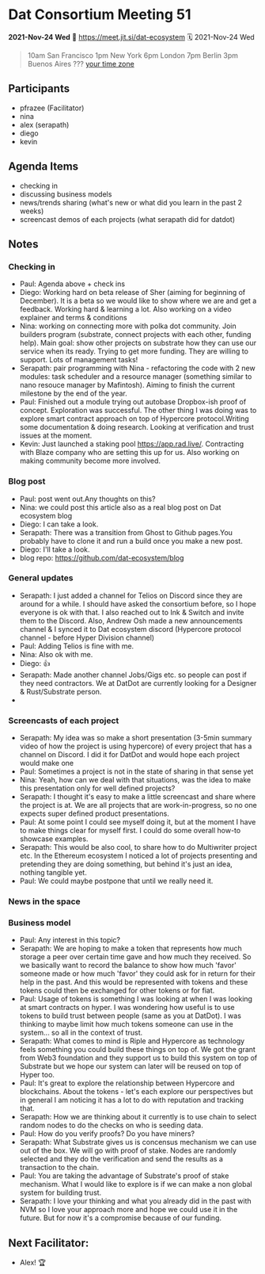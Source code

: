 # Dat Consortium Meeting 51

**2021-Nov-24 Wed**
📍 https://meet.jit.si/dat-ecosystem
🗓 2021-Nov-24 Wed
> 10am San Francisco
 1pm New York
 6pm London
 7pm Berlin
 3pm Buenos Aires
 ??? [your time zone](https://www.timeanddate.com/worldclock/fixedtime.html?msg=Dat&iso=20211027T10&p1=224&ah=1)

## Participants

- pfrazee (Facilitator)
- nina
- alex (serapath)
- diego
- kevin

## Agenda Items

- checking in
- discussing business models 
- news/trends sharing (what's new or what did you learn in the past 2 weeks)
- screencast demos of each projects (what serapath did for datdot)

## Notes

### Checking in
- Paul: Agenda above + check ins
- Diego: Working hard on beta release of Sher (aiming for beginning of December). It is a beta so we would like to show where we are and get a feedback. Working hard & learning a lot. Also working on a video explainer and terms & conditions
- Nina: working on connecting more with polka dot community. Join builders program (substrate, connect projects with each other, funding help). Main goal: show other projects on substrate how they can use our service when its ready. Trying to get more funding. They are willing to support. Lots of management tasks!
- Serapath: pair programming with Nina - refactoring the code with 2 new modules: task scheduler and a resource manager (something similar to nano resouce manager by Mafintosh). Aiming to finish the current milestone by the end of the year.
- Paul: Finished out a module trying out autobase Dropbox-ish proof of concept. Exploration was successful. The other thing I was doing was to explore smart contract approach on top of Hypercore protocol.Writing some documentation & doing research. Looking at verification and trust issues at the moment.
- Kevin: Just launched a staking pool https://app.rad.live/. Contracting with Blaze company who are setting this up for us. Also working on making community become more involved.

### Blog post

- Paul: post went out.Any thoughts on this?
- Nina: we could post this article also as a real blog post on Dat ecosystem blog
- Diego: I can take a look. 
- Serapath: There was a transition from Ghost to Github pages.You probably have to clone it and run a build once you make a new post.
- Diego: I'll take a look.
- blog repo: https://github.com/dat-ecosystem/blog

### General updates

- Serapath: I just added a channel for Telios on Discord since they are around for a while. I should have asked the consortium before, so I hope everyone is ok with that. I also reached out to Ink & Switch and invite them to the Discord. Also, Andrew Osh made a new announcements channel & I synced it to Dat ecosystem discord (Hypercore protocol channel - before Hyper Division channel)
- Paul: Adding Telios is fine with me.
- Nina: Also ok with me.
- Diego: :+1:
- Serapath: Made another channel Jobs/Gigs etc. so people can post if they need contractors. We at DatDot are currently looking for a Designer & Rust/Substrate person.
- 

### Screencasts of each project

- Serapath: My idea was so make a short presentation (3-5min summary video of how the project is using hypercore) of every project that has a channel on Discord. I did it for DatDot and would hope each project would make one
- Paul: Sometimes a project is not in the state of sharing in that sense yet
- Nina: Yeah, how can we deal with that situations, was the idea to make this presentation only for well defined projects?
- Serapath: I thought it's easy to make a little screencast and share where the project is at. We are all projects that are work-in-progress, so no one expects super defined product presentations.
- Paul: At some point I could see myself doing it, but at the moment I have to make things clear for myself first. I could do some overall how-to showcase examples.
- Serapath: This would be also cool, to share how to do Multiwriter project etc. In the Ethereum ecosystem I noticed a lot of projects presenting and pretending they are doing something, but behind it's just an idea, nothing tangible yet.
- Paul: We could maybe postpone that until we really need it.

### News in the space

### Business model

- Paul: Any interest in this topic?
- Serapath: We are hoping to make a token that represents how much storage a peer over certain time gave and how much they received. So we basically want to record the balance to show how much 'favor' someone made or how much 'favor' they could ask for in return for their help in the past. And this would be represented with tokens and these tokens could then be exchanged for other tokens or for fiat.
- Paul: Usage of tokens is something I was looking at when I was looking at smart contracts on hyper. I was wondering how useful is to use tokens to build trust between people (same as you at DatDot). I was thinking to maybe limit how much tokens someone can use in the system... so all in the context of trust.
- Serapath: What comes to mind is Riple and Hypercore as technology feels something you could build these things on top of. We got the grant from Web3 foundation and they support us to build this system on top of Substrate but we hope our system can later will be reused on top of Hyper too.
- Paul: It's great to explore the relationship between Hypercore and blockchains. About the tokens - let's each explore our perspectives but in general I am noticing it has a lot to do with reputation and tracking that.
- Serapath: How we are thinking about it currently is to use chain to select random nodes to do the checks on who is seeding data.
- Paul: How do you verify proofs? Do you have miners?
- Serapath: What Substrate gives us is concensus mechanism we can use out of the box. We will go with proof of stake. Nodes are randomly selected and they do the verification and send the results as a transaction to the chain.
- Paul: You are taking the advantage of Substrate's proof of stake mechanism. What I would like to explore is if we can make a non global system for building trust.
- Serapath: I love your thinking and what you already did in the past with NVM so I love your approach more and hope we could use it in the future. But for now it's a compromise because of our funding.

## Next Facilitator: 
- Alex! :trophy: 
